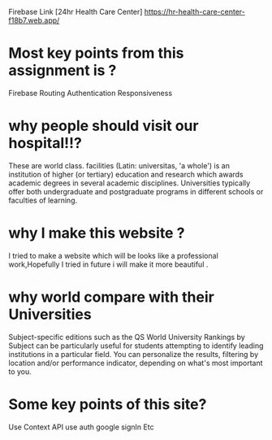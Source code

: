 
Firebase Link [24hr Health Care Center] https://hr-health-care-center-f18b7.web.app/

# Most key points from this assignment is ?
Firebase
Routing
Authentication
Responsiveness

# why people should visit our hospital!!?
 These are world class. facilities (Latin: universitas, 'a whole') is an institution of higher (or tertiary) education and research which awards academic degrees in several academic disciplines. Universities typically offer both undergraduate and postgraduate programs in different schools or faculties of learning.


 # why I make this website ?
 I tried to make a website which will be looks like a professional work,Hopefully I tried in future i will make it more beautiful .


 # why world compare with their Universities

 Subject-specific editions such as the QS World University Rankings by Subject can be particularly useful for students attempting to identify leading institutions in a particular field. You can personalize the results, filtering by location and/or performance indicator, depending on what's most important to you.

# Some key points of this site?
Use Context API
use auth
google signIn 
Etc 
